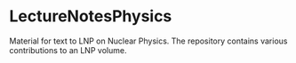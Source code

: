 # LectureNotesPhysics
Material for text to LNP on Nuclear Physics. The repository contains various contributions to an LNP volume.
